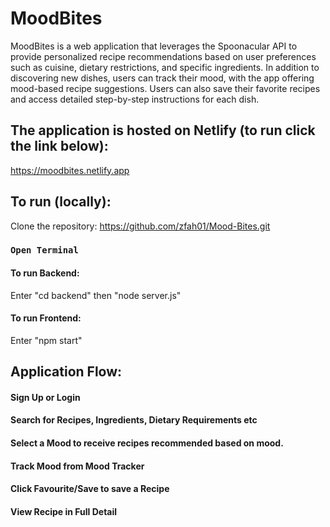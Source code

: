 # MoodBites

MoodBites is a web application that leverages the Spoonacular API to provide personalized recipe recommendations based on user preferences such as cuisine, dietary restrictions, and specific ingredients. In addition to discovering new dishes, users can track their mood, with the app offering mood-based recipe suggestions. Users can also save their favorite recipes and access detailed step-by-step instructions for each dish.

## The application is hosted on Netlify (to run click the link below):
https://moodbites.netlify.app
## To run (locally):

Clone the repository:
https://github.com/zfah01/Mood-Bites.git

### `Open Terminal`
#### To run Backend:
Enter "cd backend" then "node server.js"
#### To run Frontend:
Enter "npm start"

## Application Flow:
#### Sign Up or Login
#### Search for Recipes, Ingredients, Dietary Requirements etc
#### Select a Mood to receive recipes recommended based on mood. 
#### Track Mood from Mood Tracker
#### Click Favourite/Save to save a Recipe
#### View Recipe in Full Detail

